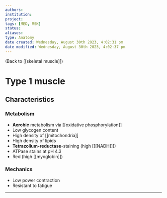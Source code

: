 ```yaml
---
authors: 
institution: 
project: 
tags: [MED, MSK]
status: 
aliases: 
type: Anatomy
date created: Wednesday, August 30th 2023, 4:02:31 pm
date modified: Wednesday, August 30th 2023, 4:02:37 pm
---
```


(Back to [[skeletal muscle]])

# Type 1 muscle

## Characteristics
### Metabolism 
- **Aerobic** metabolism via [[oxidative phosphorylation]]
- Low glycogen content
- High density of [[mitochondria]]
- High density of lipids
- **Tetrazolium-reductase**-staining (high \[[[NADH]]])
- ATPase stains at pH 4.3
- Red (high [[myoglobin]])
### Mechanics
- Low power contraction
- Resistant to fatigue

---
